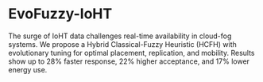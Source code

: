 # EvoFuzzy-IoHT
The surge of IoHT data challenges real-time availability in cloud-fog systems. We propose a Hybrid Classical-Fuzzy Heuristic (HCFH) with evolutionary tuning for optimal placement, replication, and mobility. Results show up to 28% faster response, 22% higher acceptance, and 17% lower energy use.
